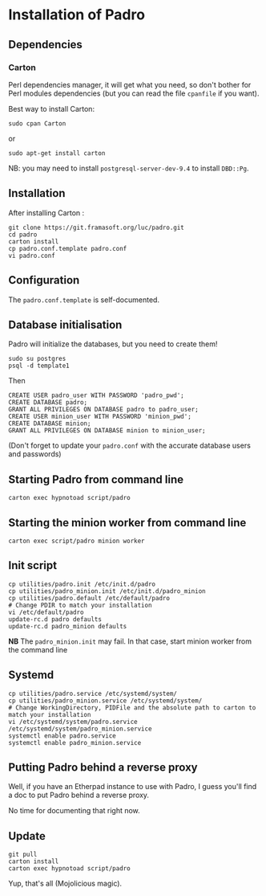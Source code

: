 # Installation of Padro

## Dependencies

### Carton

Perl dependencies manager, it will get what you need, so don't bother for Perl modules dependencies (but you can read the file `cpanfile` if you want).

Best way to install Carton:

```shell
sudo cpan Carton
```

or

```shell
sudo apt-get install carton
```

NB: you may need to install `postgresql-server-dev-9.4` to install `DBD::Pg`.

## Installation

After installing Carton :

```shell
git clone https://git.framasoft.org/luc/padro.git
cd padro
carton install
cp padro.conf.template padro.conf
vi padro.conf
```

## Configuration

The `padro.conf.template` is self-documented.

## Database initialisation

Padro will initialize the databases, but you need to create them!

```
sudo su postgres
psql -d template1
```

Then

```
CREATE USER padro_user WITH PASSWORD 'padro_pwd';
CREATE DATABASE padro;
GRANT ALL PRIVILEGES ON DATABASE padro to padro_user;
CREATE USER minion_user WITH PASSWORD 'minion_pwd';
CREATE DATABASE minion;
GRANT ALL PRIVILEGES ON DATABASE minion to minion_user;
```

(Don't forget to update your `padro.conf` with the accurate database users and passwords)

## Starting Padro from command line

```
carton exec hypnotoad script/padro
```

## Starting the minion worker from command line

```
carton exec script/padro minion worker
```

## Init script

```
cp utilities/padro.init /etc/init.d/padro
cp utilities/padro_minion.init /etc/init.d/padro_minion
cp utilities/padro.default /etc/default/padro
# Change PDIR to match your installation
vi /etc/default/padro
update-rc.d padro defaults
update-rc.d padro_minion defaults
```

**NB** The `padro_minion.init` may fail. In that case, start minion worker from the command line

## Systemd

```
cp utilities/padro.service /etc/systemd/system/
cp utilities/padro_minion.service /etc/systemd/system/
# Change WorkingDirectory, PIDFile and the absolute path to carton to match your installation
vi /etc/systemd/system/padro.service /etc/systemd/system/padro_minion.service
systemctl enable padro.service
systemctl enable padro_minion.service
```

## Putting Padro behind a reverse proxy

Well, if you have an Etherpad instance to use with Padro, I guess you'll find a doc to put Padro behind a reverse proxy.

No time for documenting that right now.

## Update

```
git pull
carton install
carton exec hypnotoad script/padro
```

Yup, that's all (Mojolicious magic).
